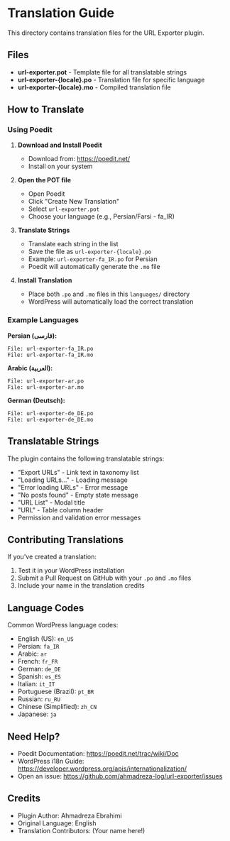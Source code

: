 # Translation Guide

This directory contains translation files for the URL Exporter plugin.

## Files

- **url-exporter.pot** - Template file for all translatable strings
- **url-exporter-{locale}.po** - Translation file for specific language
- **url-exporter-{locale}.mo** - Compiled translation file

## How to Translate

### Using Poedit

1. **Download and Install Poedit**
   - Download from: https://poedit.net/
   - Install on your system

2. **Open the POT file**
   - Open Poedit
   - Click "Create New Translation"
   - Select `url-exporter.pot`
   - Choose your language (e.g., Persian/Farsi - fa_IR)

3. **Translate Strings**
   - Translate each string in the list
   - Save the file as `url-exporter-{locale}.po`
   - Example: `url-exporter-fa_IR.po` for Persian
   - Poedit will automatically generate the `.mo` file

4. **Install Translation**
   - Place both `.po` and `.mo` files in this `languages/` directory
   - WordPress will automatically load the correct translation

### Example Languages

**Persian (فارسی):**
```
File: url-exporter-fa_IR.po
File: url-exporter-fa_IR.mo
```

**Arabic (العربية):**
```
File: url-exporter-ar.po
File: url-exporter-ar.mo
```

**German (Deutsch):**
```
File: url-exporter-de_DE.po
File: url-exporter-de_DE.mo
```

## Translatable Strings

The plugin contains the following translatable strings:

- "Export URLs" - Link text in taxonomy list
- "Loading URLs..." - Loading message
- "Error loading URLs" - Error message
- "No posts found" - Empty state message
- "URL List" - Modal title
- "URL" - Table column header
- Permission and validation error messages

## Contributing Translations

If you've created a translation:

1. Test it in your WordPress installation
2. Submit a Pull Request on GitHub with your `.po` and `.mo` files
3. Include your name in the translation credits

## Language Codes

Common WordPress language codes:

- English (US): `en_US`
- Persian: `fa_IR`
- Arabic: `ar`
- French: `fr_FR`
- German: `de_DE`
- Spanish: `es_ES`
- Italian: `it_IT`
- Portuguese (Brazil): `pt_BR`
- Russian: `ru_RU`
- Chinese (Simplified): `zh_CN`
- Japanese: `ja`

## Need Help?

- Poedit Documentation: https://poedit.net/trac/wiki/Doc
- WordPress i18n Guide: https://developer.wordpress.org/apis/internationalization/
- Open an issue: https://github.com/ahmadreza-log/url-exporter/issues

## Credits

- Plugin Author: Ahmadreza Ebrahimi
- Original Language: English
- Translation Contributors: (Your name here!)

